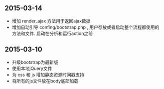 ## 2015-03-14

* 增加 render_ajax 方法用于返回ajax数据
* 增加自动引导 confing/bootstrap.php , 用户存放或者启动整个流程都使用的方法和文件. 启动在分析和运行action之前

## 2015-03-10

* 升级bootstrap为最新版
* 使用本地jQuery文件
* 为 css 和 js 增加静态资源时间戳支持
* 将所有的js文件放在body底部加载
